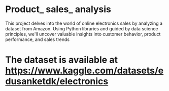 # Product_ sales_ analysis
 This project delves into the world of online electronics sales by analyzing a dataset from Amazon. Using Python libraries and guided by data science principles, we'll uncover valuable insights into customer behavior, product performance, and sales trends
 # The dataset is available at https://www.kaggle.com/datasets/edusanketdk/electronics
